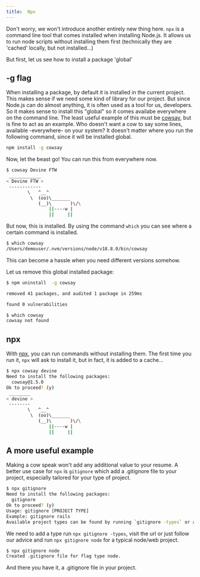 ```yaml
---
title:  Npx
---
```


Don't worry, we won't introduce another entirely new thing here. `npx` is a command line tool that comes installed when installing Node.js. It allows us to run node scripts without installing them first (technically they are 'cached' locally, but not installed...)

But first, let us see how to install a package 'global'

## -g flag

When installing a package, by default it is installed in the current project. This makes sense if we need some kind of library for our project. But since Node.js can do almost anything, it is often used as a tool for us, developers. So it makes sense to install this "global" so it comes availabe everywhere on the command line. The least useful example of this must be [cowsay](https://www.npmjs.com/package/cowsay), but is fine to act as an example. Who doesn't want a cow to say some lines, available -everywhere- on your system? It doesn't matter where you run the following command, since it will be installed global.

```bash
npm install -g cowsay
```

Now, let the beast go! You can run this from everywhere now.

```bash
$ cowsay Devine FTW
 ____________
< Devine FTW >
 ------------
        \   ^__^
         \  (oo)\_______
            (__)\       )\/\
                ||----w |
                ||     ||
```

But now, this is installed. By using the command `which` you can see where a certain command is installed.

```bash
$ which cowsay
/Users/demouser/.nvm/versions/node/v18.8.0/bin/cowsay
```

This can become a hassle when you need different versions somehow.

Let us remove this global installed package:

```bash
$ npm uninstall  -g cowsay

removed 41 packages, and audited 1 package in 259ms

found 0 vulnerabilities
```

```bash
$ which cowsay
cowsay not found
```

## npx

With [npx](https://docs.npmjs.com/cli/v8/commands/npx), you can run commands without installing them. The first time you run it, `npx` will ask to install it, but in fact, it is added to a cache...

```bash
$ npx cowsay devine
Need to install the following packages:
  cowsay@1.5.0
Ok to proceed? (y)
 ________
< devine >
 --------
        \   ^__^
         \  (oo)\_______
            (__)\       )\/\
                ||----w |
                ||     ||
```

## A more useful example

Making a cow speak won't add any additional value to your resume. A better use case for `npx` is `gitignore` which add a .gitignore file to your project, especially tailored for your type of project.

```bash
$ npx gitignore
Need to install the following packages:
  gitignore
Ok to proceed? (y)
Usage: gitignore [PROJECT TYPE]
Example: gitignore rails
Available project types can be found by running `gitignore -types` or at https://github.com/github/gitignore
```

We need to add a type run `npx gitignore -types`, visit the url or just follow our advice and run `npx gitignore node` for a typical node/web project.

```bash
$ npx gitignore node
Created .gitignore file for flag type node.
```

And there you have it, a .gitignore file in your project.
